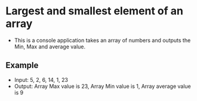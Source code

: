 # Largest and smallest element of an array 

* This is a console application takes an array of numbers and outputs the Min, Max and average value.

## Example

* Input: 5, 2, 6, 14, 1, 23
* Output: Array Max value is 23, Array Min value is 1, Array average value is 9
